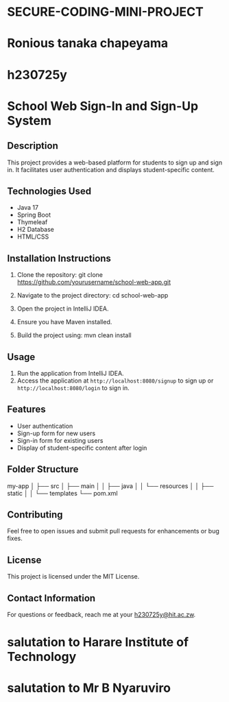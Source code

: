# SECURE-CODING-MINI-PROJECT
# Ronious tanaka chapeyama
# h230725y
# School Web Sign-In and Sign-Up System

## Description
This project provides a web-based platform for students to sign up and sign in. It facilitates user authentication and displays student-specific content.

## Technologies Used
- Java 17
- Spring Boot
- Thymeleaf
- H2 Database
- HTML/CSS

## Installation Instructions
1. Clone the repository:
git clone https://github.com/yourusername/school-web-app.git


2. Navigate to the project directory:
cd school-web-app


3. Open the project in IntelliJ IDEA.
4. Ensure you have Maven installed.
5. Build the project using:
mvn clean install


## Usage
1. Run the application from IntelliJ IDEA.
2. Access the application at `http://localhost:8080/signup` to sign up or `http://localhost:8080/login` to sign in.

## Features
- User authentication
- Sign-up form for new users
- Sign-in form for existing users
- Display of student-specific content after login

## Folder Structure
my-app │ ├── src │ ├── main │ │ ├── java │ │ └── resources │ │ ├── static │ │ └── templates └── pom.xml


## Contributing
Feel free to open issues and submit pull requests for enhancements or bug fixes.

## License
This project is licensed under the MIT License.

## Contact Information
For questions or feedback, reach me at your h230725y@hit.ac.zw.

# salutation to Harare Institute of Technology 
# salutation to Mr B Nyaruviro 
